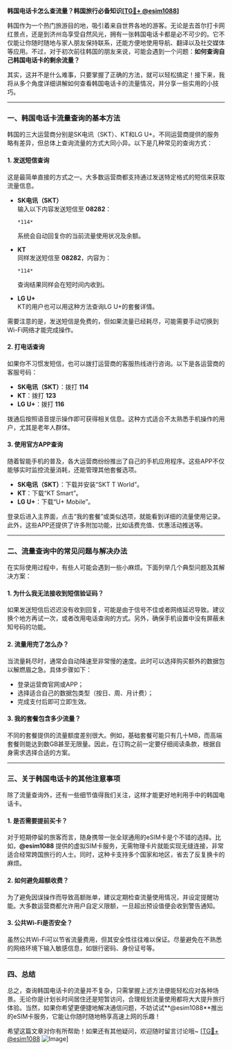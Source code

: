 **韩国电话卡怎么查流量？韩国旅行必备知识[[TG💪+ @esim1088](https://t.me/s/esim1088)]**

韩国作为一个热门旅游目的地，吸引着来自世界各地的游客。无论是去首尔打卡网红景点，还是到济州岛享受自然风光，拥有一张韩国电话卡都是必不可少的。它不仅能让你随时随地与家人朋友保持联系，还能方便地使用导航、翻译以及社交媒体等应用。不过，对于初次前往韩国的朋友来说，可能会遇到一个问题：**如何查询自己韩国电话卡的剩余流量？**

其实，这并不是什么难事，只要掌握了正确的方法，就可以轻松搞定！接下来，我将从多个角度详细讲解如何查看韩国电话卡的流量情况，并分享一些实用的小技巧。

---

### **一、韩国电话卡流量查询的基本方法**

韩国的三大运营商分别是SK电讯（SKT）、KT和LG U+。不同运营商提供的服务略有差异，但总体上查询流量的方式大同小异。以下是几种常见的查询方式：

#### **1. 发送短信查询**
这是最简单直接的方式之一。大多数运营商都支持通过发送特定格式的短信来获取流量信息。

- **SK电讯（SKT）**  
  输入以下内容发送短信至 **08282**：
  ```
  *114*
  ```
  系统会自动回复你的当前流量使用状况及余额。

- **KT**  
  同样发送短信至 **08282**，内容为：
  ```
  *114*
  ```
  查询结果同样会在短时间内收到。

- **LG U+**  
  KT的用户也可以用这种方法查询LG U+的套餐详情。

需要注意的是，发送短信是免费的，但如果流量已经耗尽，可能需要手动切换到Wi-Fi网络才能完成操作。

#### **2. 打电话查询**
如果你不习惯发短信，也可以拨打运营商的客服热线进行咨询。以下是各运营商的客服号码：

- **SK电讯（SKT）**：拨打 **114**
- **KT**：拨打 **123**
- **LG U+**：拨打 **116**

拨通后按照语音提示操作即可获得相关信息。这种方式适合不太熟悉手机操作的用户，尤其是老年人群体。

#### **3. 使用官方APP查询**
随着智能手机的普及，各大运营商纷纷推出了自己的手机应用程序。这些APP不仅能够实时监控流量消耗，还能管理其他套餐选项。

- **SK电讯（SKT）**：下载并安装“SKT T World”。
- **KT**：下载“KT Smart”。
- **LG U+**：下载“U+ Mobile”。

登录后进入主界面，点击“我的套餐”或类似选项，就能看到详细的流量使用记录。此外，这些APP还提供了许多附加功能，比如话费充值、优惠活动推送等。

---

### **二、流量查询中的常见问题与解决办法**

在实际使用过程中，有些人可能会遇到一些小麻烦。下面列举几个典型问题及其解决方案：

#### **1. 为什么我无法接收到短信验证码？**
如果发送短信后迟迟没有收到回复，可能是由于信号不佳或者网络延迟导致。建议换个地方再试一次，或者改用电话查询的方式。另外，确保手机设置中没有屏蔽未知号码的功能。

#### **2. 流量用完了怎么办？**
当流量耗尽时，通常会自动降速至非常慢的速度。此时可以选择购买额外的数据包以解燃眉之急。具体步骤如下：

- 登录运营商官网或APP；
- 选择适合自己的数据包类型（按日、周、月计费）；
- 完成支付后即可立即生效。

#### **3. 我的套餐包含多少流量？**
不同的套餐提供的流量额度差别很大。例如，基础套餐可能只有几十MB，而高端套餐则能达到数GB甚至无限量。因此，在订购之前一定要仔细阅读条款，根据自身需求选择合适的方案。

---

### **三、关于韩国电话卡的其他注意事项**

除了流量查询外，还有一些细节值得我们关注，这样才能更好地利用手中的韩国电话卡。

#### **1. 是否需要提前买卡？**
对于短期停留的旅客而言，随身携带一张全球通用的eSIM卡是个不错的选择。比如，**@esim1088** 提供的虚拟SIM卡服务，无需物理卡片就能实现无缝连接，非常适合经常跨国旅行的人士。同时，这种卡支持多个国家和地区，省去了反复换卡的麻烦。

#### **2. 如何避免超额收费？**
为了避免因误操作而导致高额账单，建议定期检查流量使用情况，并设定提醒功能。大多数运营商都允许用户自定义限额，一旦超出预设值便会收到警告通知。

#### **3. 公共Wi-Fi是否安全？**
虽然公共Wi-Fi可以节省流量费用，但其安全性往往难以保证。尽量避免在不熟悉的网络环境下输入敏感信息，如银行密码、身份证号等。

---

### **四、总结**

总之，查询韩国电话卡的流量并不复杂，只需掌握上述方法便能轻松应对各种场景。无论你是计划长时间居住还是短暂访问，合理规划流量使用都将大大提升旅行体验。当然，如果你希望更便捷地解决通信问题，不妨试试**@esim1088**推出的eSIM卡服务，它能让你随时随地畅享高速上网的乐趣！

希望这篇文章对你有所帮助！如果还有其他疑问，欢迎随时留言讨论哦~ [[TG💪+ @esim1088](https://t.me/s/esim1088) ![Image](https://i.postimg.cc/4NQfJmqS/Snipaste-2025-05-13-00-14-12.png)]